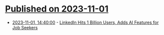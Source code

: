 # [Published on 2023-11-01](index.md)

* [2023-11-01, 14:40:00](https://tech.slashdot.org/story/23/11/01/1417206/linkedin-hits-1-billion-users-adds-ai-features-for-job-seekers?utm_source=rss1.0mainlinkanon&utm_medium=feed) - [LinkedIn Hits 1 Billion Users, Adds AI Features for Job Seekers](https://tech.slashdot.org/story/23/11/01/1417206/linkedin-hits-1-billion-users-adds-ai-features-for-job-seekers?utm_source=rss1.0mainlinkanon&utm_medium=feed)
